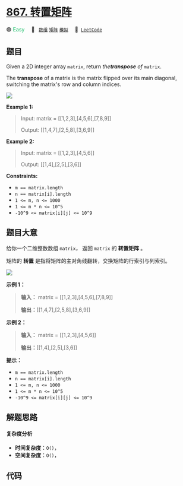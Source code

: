 # [867. 转置矩阵](https://leetcode.com/problems/transpose-matrix)

🟢 <font color=#15bd66>Easy</font>&emsp; 🔖&ensp; [`数组`](/leetcode-js/outline/tag/array.md) [`矩阵`](/leetcode-js/outline/tag/matrix.md) [`模拟`](/leetcode-js/outline/tag/simulation.md)&emsp; 🔗&ensp;[`LeetCode`](https://leetcode.com/problems/transpose-matrix)

## 题目

Given a 2D integer array `matrix`, return _the**transpose** of_ `matrix`.

The **transpose** of a matrix is the matrix flipped over its main diagonal,
switching the matrix's row and column indices.

![](https://assets.leetcode.com/uploads/2021/02/10/hint_transpose.png)



**Example 1:**

> Input: matrix = [[1,2,3],[4,5,6],[7,8,9]]
> 
> Output: [[1,4,7],[2,5,8],[3,6,9]]

**Example 2:**

> Input: matrix = [[1,2,3],[4,5,6]]
> 
> Output: [[1,4],[2,5],[3,6]]

**Constraints:**

  * `m == matrix.length`
  * `n == matrix[i].length`
  * `1 <= m, n <= 1000`
  * `1 <= m * n <= 10^5`
  * `-10^9 <= matrix[i][j] <= 10^9`


## 题目大意

给你一个二维整数数组 `matrix`， 返回 `matrix` 的 **转置矩阵** 。

矩阵的 **转置** 是指将矩阵的主对角线翻转，交换矩阵的行索引与列索引。

![](https://assets.leetcode.com/uploads/2021/02/10/hint_transpose.png)

**示例 1：**

> 
> 
> 
> 
> 
> **输入：** matrix = [[1,2,3],[4,5,6],[7,8,9]]
> 
> **输出：**[[1,4,7],[2,5,8],[3,6,9]]
> 
> 

**示例 2：**

> 
> 
> 
> 
> 
> **输入：** matrix = [[1,2,3],[4,5,6]]
> 
> **输出：**[[1,4],[2,5],[3,6]]
> 
> 

**提示：**

  * `m == matrix.length`
  * `n == matrix[i].length`
  * `1 <= m, n <= 1000`
  * `1 <= m * n <= 10^5`
  * `-10^9 <= matrix[i][j] <= 10^9`


## 解题思路

#### 复杂度分析

- **时间复杂度**：`O()`，
- **空间复杂度**：`O()`，

## 代码

```javascript

```